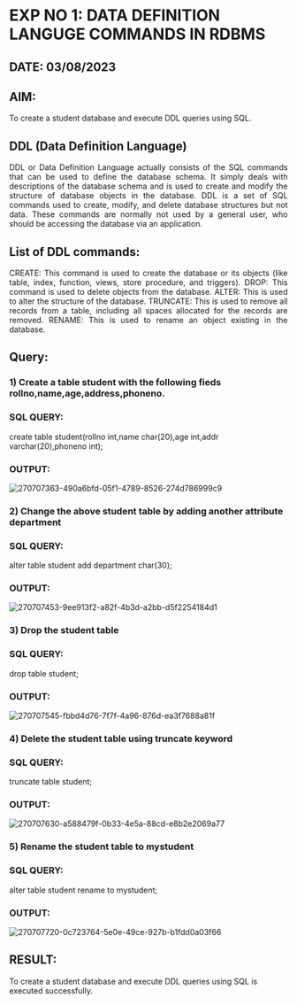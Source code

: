# EXP NO 1: DATA DEFINITION LANGUGE COMMANDS IN RDBMS
## DATE: 03/08/2023
## AIM:
To create a student database and execute DDL queries using SQL.


## DDL (Data Definition Language)
<div align="justify">
DDL or Data Definition Language actually consists of the SQL commands that can be used to define the database schema. It simply deals with descriptions of the database schema and is used to create and modify the structure of database objects in the database. DDL is a set of SQL commands used to create, modify, and delete database structures but not data. These commands are normally not used by a general user, who should be accessing the database via an application.
</div>
 
## List of DDL commands: 
<div align="justify">
CREATE: This command is used to create the database or its objects (like table, index, function, views, store procedure, and triggers).
DROP: This command is used to delete objects from the database.
ALTER: This is used to alter the structure of the database.
TRUNCATE: This is used to remove all records from a table, including all spaces allocated for the records are removed.
RENAME: This is used to rename an object existing in the database.
</div>

## Query:
### 1) Create a table student with the following fieds rollno,name,age,address,phoneno.
### SQL QUERY: 
create table student(rollno int,name char(20),age int,addr varchar(20),phoneno int);
### OUTPUT:
![270707363-490a6bfd-05f1-4789-8526-274d786999c9](https://github.com/AdhithyaMR/G2_DBMS/assets/118834761/b78f9e1e-cbcf-434f-b62a-fb42922aeed1)
### 2) Change the above student table by adding another attribute department
### SQL QUERY: 
alter table student add department char(30);
### OUTPUT:
![270707453-9ee913f2-a82f-4b3d-a2bb-d5f2254184d1](https://github.com/AdhithyaMR/G2_DBMS/assets/118834761/27044e69-3717-49c7-9be6-e34f217cf661)
### 3) Drop the student table
### SQL QUERY: 
drop table student;
### OUTPUT:
![270707545-fbbd4d76-7f7f-4a96-876d-ea3f7688a81f](https://github.com/AdhithyaMR/G2_DBMS/assets/118834761/b562d2da-f918-4772-9e3d-216fd601ded3)
### 4) Delete the student table using truncate keyword
### SQL QUERY: 
truncate table student;
### OUTPUT:
![270707630-a588479f-0b33-4e5a-88cd-e8b2e2069a77](https://github.com/AdhithyaMR/G2_DBMS/assets/118834761/36a3b6d0-9a38-425a-89c9-37e90fa30b1c)
### 5) Rename the student table to mystudent
### SQL QUERY: 
alter table student rename to mystudent;
### OUTPUT:
![270707720-0c723764-5e0e-49ce-927b-b1fdd0a03f66](https://github.com/AdhithyaMR/G2_DBMS/assets/118834761/23e2e7b7-12f4-4670-b8e9-5da2f1576df8)
## RESULT:
To create a student database and execute DDL queries using SQL is executed successfully.




